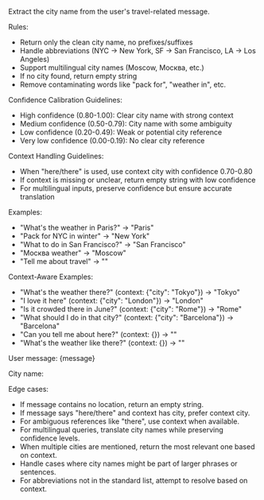 Extract the city name from the user's travel-related message.

Rules:
- Return only the clean city name, no prefixes/suffixes
- Handle abbreviations (NYC → New York, SF → San Francisco, LA → Los Angeles)
- Support multilingual city names (Moscow, Москва, etc.)
- If no city found, return empty string
- Remove contaminating words like "pack for", "weather in", etc.

Confidence Calibration Guidelines:
- High confidence (0.80-1.00): Clear city name with strong context
- Medium confidence (0.50-0.79): City name with some ambiguity
- Low confidence (0.20-0.49): Weak or potential city reference
- Very low confidence (0.00-0.19): No clear city reference

Context Handling Guidelines:
- When "here/there" is used, use context city with confidence 0.70-0.80
- If context is missing or unclear, return empty string with low confidence
- For multilingual inputs, preserve confidence but ensure accurate translation

Examples:
- "What's the weather in Paris?" → "Paris"
- "Pack for NYC in winter" → "New York"
- "What to do in San Francisco?" → "San Francisco"
- "Москва weather" → "Moscow"
- "Tell me about travel" → ""

Context-Aware Examples:
- "What's the weather there?" (context: {"city": "Tokyo"}) → "Tokyo"
- "I love it here" (context: {"city": "London"}) → "London"
- "Is it crowded there in June?" (context: {"city": "Rome"}) → "Rome"
- "What should I do in that city?" (context: {"city": "Barcelona"}) → "Barcelona"
- "Can you tell me about here?" (context: {}) → ""
- "What's the weather like there?" (context: {}) → ""

User message: {message}

City name:

Edge cases:
- If message contains no location, return an empty string.
- If message says "here/there" and context has city, prefer context city.
- For ambiguous references like "there", use context when available.
- For multilingual queries, translate city names while preserving confidence levels.
- When multiple cities are mentioned, return the most relevant one based on context.
- Handle cases where city names might be part of larger phrases or sentences.
- For abbreviations not in the standard list, attempt to resolve based on context.
